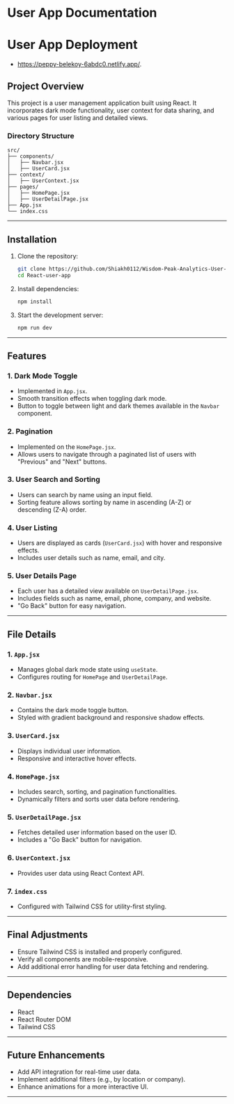 # User App Documentation


# User App Deployment
- https://peppy-belekoy-6abdc0.netlify.app/.

## Project Overview
This project is a user management application built using React. It incorporates dark mode functionality, user context for data sharing, and various pages for user listing and detailed views.

### Directory Structure
```plaintext
src/
├── components/
│   ├── Navbar.jsx
│   ├── UserCard.jsx
├── context/
│   ├── UserContext.jsx
├── pages/
│   ├── HomePage.jsx
│   ├── UserDetailPage.jsx
├── App.jsx
└── index.css
```

---

## Installation
1. Clone the repository:
   ```bash
   git clone https://github.com/Shiakh0112/Wisdom-Peak-Analytics-User-state-management.git
   cd React-user-app
   ```

2. Install dependencies:
   ```bash
   npm install
   ```

3. Start the development server:
   ```bash
   npm run dev
   ```

---

## Features

### 1. Dark Mode Toggle
- Implemented in `App.jsx`.
- Smooth transition effects when toggling dark mode.
- Button to toggle between light and dark themes available in the `Navbar` component.

### 2. Pagination
- Implemented on the `HomePage.jsx`.
- Allows users to navigate through a paginated list of users with "Previous" and "Next" buttons.

### 3. User Search and Sorting
- Users can search by name using an input field.
- Sorting feature allows sorting by name in ascending (A-Z) or descending (Z-A) order.

### 4. User Listing
- Users are displayed as cards (`UserCard.jsx`) with hover and responsive effects.
- Includes user details such as name, email, and city.

### 5. User Details Page
- Each user has a detailed view available on `UserDetailPage.jsx`.
- Includes fields such as name, email, phone, company, and website.
- "Go Back" button for easy navigation.

---

## File Details

### 1. `App.jsx`
- Manages global dark mode state using `useState`.
- Configures routing for `HomePage` and `UserDetailPage`.



### 2. `Navbar.jsx`
- Contains the dark mode toggle button.
- Styled with gradient background and responsive shadow effects.

### 3. `UserCard.jsx`
- Displays individual user information.
- Responsive and interactive hover effects.

### 4. `HomePage.jsx`
- Includes search, sorting, and pagination functionalities.
- Dynamically filters and sorts user data before rendering.

### 5. `UserDetailPage.jsx`
- Fetches detailed user information based on the user ID.
- Includes a "Go Back" button for navigation.

### 6. `UserContext.jsx`
- Provides user data using React Context API.

### 7. `index.css`
- Configured with Tailwind CSS for utility-first styling.

---

## Final Adjustments
- Ensure Tailwind CSS is installed and properly configured.
- Verify all components are mobile-responsive.
- Add additional error handling for user data fetching and rendering.

---

## Dependencies
- React
- React Router DOM
- Tailwind CSS

---

## Future Enhancements
- Add API integration for real-time user data.
- Implement additional filters (e.g., by location or company).
- Enhance animations for a more interactive UI.

---

